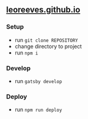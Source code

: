 ## [leoreeves.github.io](http://leoreeves.github.io)

### Setup
- run `git clone REPOSITORY`
- change directory to project
- run `npm i`

### Develop
- run `gatsby develop`

### Deploy
- run `npm run deploy`
